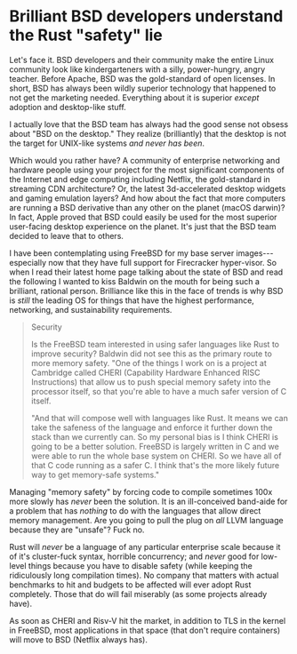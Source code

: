 # Brilliant BSD developers understand the Rust "safety" lie

Let's face it. BSD developers and their community make the entire Linux community look like kindergarteners with a silly, power-hungry, angry teacher. Before Apache, BSD was the gold-standard of open licenses. In short, BSD has always been wildly superior technology that happened to not get the marketing needed. Everything about it is superior *except* adoption and desktop-like stuff. 

I actually love that the BSD team has always had the good sense not obsess about "BSD on the desktop." They realize (brilliantly) that the desktop is not the target for UNIX-like systems *and never has been*.

Which would you rather have? A community of enterprise networking and hardware people using your project for the most significant components of the Internet and edge computing including Netflix, the gold-standard in streaming CDN architecture? Or, the latest 3d-accelerated desktop widgets and gaming emulation layers? And how about the fact that more computers are running a BSD derivative than any other on the planet (macOS darwin)? In fact, Apple proved that BSD could easily be used for the most superior user-facing desktop experience on the planet. It's just that the BSD team decided to leave that to others.

I have been contemplating using FreeBSD for my base server images---especially now that they have full support for Firecracker hyper-visor. So when I read their latest home page talking about the state of BSD and read the following I wanted to kiss Baldwin on the mouth for being such a brilliant, rational person. Brilliance like this in the face of trends is why BSD is *still* the leading OS for things that have the highest performance, networking, and sustainability requirements.

> Security
>
> Is the FreeBSD team interested in using safer languages like Rust to improve security? Baldwin did not see this as the primary route to more memory safety. "One of the things I work on is a project at Cambridge called CHERI (Capability Hardware Enhanced RISC Instructions) that allow us to push special memory safety into the processor itself, so that you're able to have a much safer version of C itself.
>
> "And that will compose well with languages like Rust. It means we can take the safeness of the language and enforce it further down the stack than we currently can. So my personal bias is I think CHERI is going to be a better solution. FreeBSD is largely written in C and we were able to run the whole base system on CHERI. So we have all of that C code running as a safer C. I think that's the more likely future way to get memory-safe systems."

Managing "memory safety" by forcing code to compile sometimes 100x more slowly has *never* been the solution. It is an ill-conceived band-aide for a problem that has *nothing* to do with the languages that allow direct memory management. Are you going to pull the plug on *all* LLVM language because they are "unsafe"? Fuck no.

Rust will *never* be a language of any particular enterprise scale because it of it's cluster-fuck syntax, horrible concurrency; and *never* good for low-level things because you have to disable safety (while keeping the ridiculously long compilation times). No company that matters with actual benchmarks to hit and budgets to be affected will ever adopt Rust completely. Those that do will fail miserably (as some projects already have).

As soon as CHERI and Risv-V hit the market, in addition to TLS in the kernel in FreeBSD, most applications in that space (that don't require containers) will move to BSD (Netflix always has).

